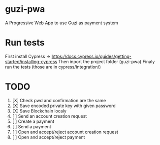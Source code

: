 # guzi-pwa
A Progressive Web App to use Guzi as payment system

# Run tests
First install Cypress => https://docs.cypress.io/guides/getting-started/installing-cypress
Then inport the project folder (guzi-pwa)
Finaly run the tests (those are in cypress/integration/)

# TODO
1. [X] Check pwd and confirmation are the same
2. [X] Save encoded private key with given password
3. [X] Save Blockchain localy
4. [ ] Send an account creation request
5. [ ] Create a payment
6. [ ] Send a payment
7. [ ] Open and accept/reject account creation request
8. [ ] Open and accept/reject payment
